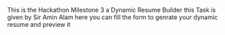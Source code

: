 This is the Hackathon Milestone 3 a Dynamic Resume Builder
this Task is given by Sir Amin Alam 
here you can fill the form to genrate your dynamic resume and preview it